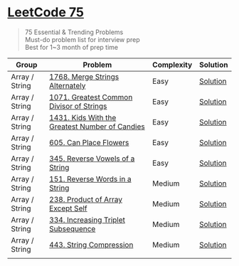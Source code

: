 # [LeetCode 75](https://leetcode.com/studyplan/leetcode-75/)

> 75 Essential & Trending Problems<br>
> Must-do problem list for interview prep<br>
> Best for 1~3 month of prep time<br>

| Group          | Problem                                                                                                                                                                       | Complexity | Solution                                                                                                |
| -------------- | ----------------------------------------------------------------------------------------------------------------------------------------------------------------------------- | ---------- | ------------------------------------------------------------------------------------------------------- |
| Array / String | [1768. Merge Strings Alternately](https://leetcode.com/problems/merge-strings-alternately/description/?envType=study-plan-v2&envId=leetcode-75)                               | Easy       | [Solution](../solutions/1700-1799/1768.%20Merge%20Strings%20Alternately_test.go)                        |
| Array / String | [1071. Greatest Common Divisor of Strings](https://leetcode.com/problems/greatest-common-divisor-of-strings/description/?envType=study-plan-v2&envId=leetcode-75)             | Easy       | [Solution](../solutions/1000-1099/1071.%20Greatest%20Common%20Divisor%20of%20Strings_test.go)           |
| Array / String | [1431. Kids With the Greatest Number of Candies](https://leetcode.com/problems/kids-with-the-greatest-number-of-candies/description/?envType=study-plan-v2&envId=leetcode-75) | Easy       | [Solution](../solutions/1400-1499/1431.%20Kids%20With%20the%20Greatest%20Number%20of%20Candies_test.go) |
| Array / String | [605. Can Place Flowers](https://leetcode.com/problems/can-place-flowers/description/?envType=study-plan-v2&envId=leetcode-75)                                                | Easy       | [Solution](../solutions/0600-0699/605.%20Can%20Place%20Flowers_test.go)                                 |
| Array / String | [345. Reverse Vowels of a String](https://leetcode.com/problems/reverse-vowels-of-a-string/description/?envType=study-plan-v2&envId=leetcode-75)                              | Easy       | [Solution](../solutions/0300-0399/345.%20Reverse%20Vowels%20of%20a%20String_test.go)                    |
| Array / String | [151. Reverse Words in a String](https://leetcode.com/problems/reverse-words-in-a-string/description/?envType=study-plan-v2&envId=leetcode-75)                                | Medium     | [Solution](../solutions/0100-0199/151.%20Reverse%20Words%20in%20a%20String_test.go)                     |
| Array / String | [238. Product of Array Except Self](https://leetcode.com/problems/product-of-array-except-self/description/?envType=study-plan-v2&envId=leetcode-75)                          | Medium     | [Solution](../solutions/0200-0299/238.%20Product%20of%20Array%20Except%20Self_test.go)                  |
| Array / String | [334. Increasing Triplet Subsequence](https://leetcode.com/problems/increasing-triplet-subsequence/description/?envType=study-plan-v2&envId=leetcode-75)                      | Medium     | [Solution](../solutions/0300-0399/334.%20Increasing%20Triplet%20Subsequence_test.go)                    |
| Array / String | [443. String Compression](https://leetcode.com/problems/string-compression/description/?envType=study-plan-v2&envId=leetcode-75)                                              | Medium     | [Solution](../solutions/0400-0499/443.%20String%20Compression_test.go)                                  |
|                |                                                                                                                                                                               |            |                                                                                                         |
